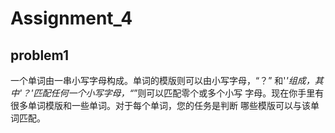# Assignment_4

## problem1

一个单词由一串小写字母构成。单词的模版则可以由小写字母，“？”
和'*'组成，其中'？'匹配任何一个小写字母，“*”则可以匹配零个或多个小写
字母。现在你手里有很多单词模版和一些单词。对于每个单词，您的任务是判断
哪些模版可以与该单词匹配。

### 